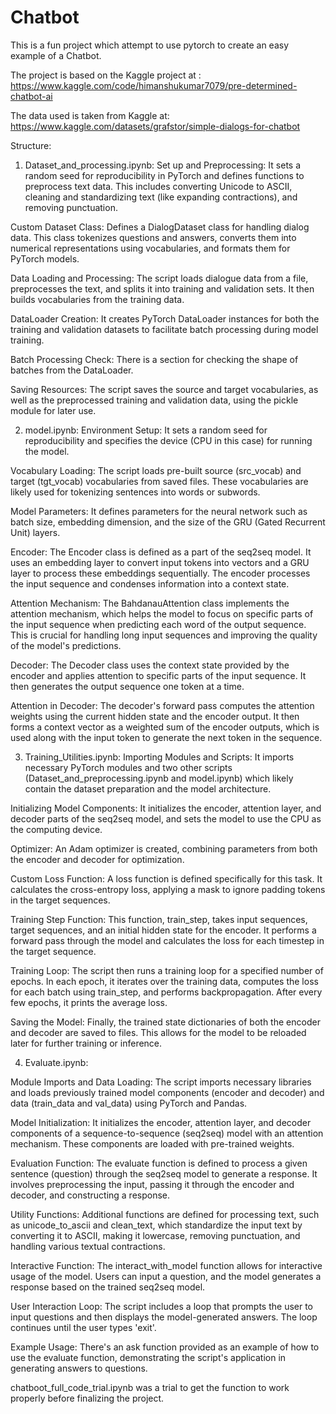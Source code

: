 # Chatbot
This is a fun project which attempt to use pytorch to create an easy example of a Chatbot.

The project is based on the Kaggle project at : https://www.kaggle.com/code/himanshukumar7079/pre-determined-chatbot-ai

The data used is taken from Kaggle at: https://www.kaggle.com/datasets/grafstor/simple-dialogs-for-chatbot

Structure:
1) Dataset_and_processing.ipynb:
Set up and Preprocessing: It sets a random seed for reproducibility in PyTorch and defines functions to preprocess text data. This includes converting Unicode to ASCII, cleaning and standardizing text (like expanding contractions), and removing punctuation.

Custom Dataset Class: Defines a DialogDataset class for handling dialog data. This class tokenizes questions and answers, converts them into numerical representations using vocabularies, and formats them for PyTorch models.

Data Loading and Processing: The script loads dialogue data from a file, preprocesses the text, and splits it into training and validation sets. It then builds vocabularies from the training data.

DataLoader Creation: It creates PyTorch DataLoader instances for both the training and validation datasets to facilitate batch processing during model training.

Batch Processing Check: There is a section for checking the shape of batches from the DataLoader.

Saving Resources: The script saves the source and target vocabularies, as well as the preprocessed training and validation data, using the pickle module for later use.


2) model.ipynb:
Environment Setup: It sets a random seed for reproducibility and specifies the device (CPU in this case) for running the model.

Vocabulary Loading: The script loads pre-built source (src_vocab) and target (tgt_vocab) vocabularies from saved files. These vocabularies are likely used for tokenizing sentences into words or subwords.

Model Parameters: It defines parameters for the neural network such as batch size, embedding dimension, and the size of the GRU (Gated Recurrent Unit) layers.

Encoder: The Encoder class is defined as a part of the seq2seq model. It uses an embedding layer to convert input tokens into vectors and a GRU layer to process these embeddings sequentially. The encoder processes the input sequence and condenses information into a context state.

Attention Mechanism: The BahdanauAttention class implements the attention mechanism, which helps the model to focus on specific parts of the input sequence when predicting each word of the output sequence. This is crucial for handling long input sequences and improving the quality of the model's predictions.

Decoder: The Decoder class uses the context state provided by the encoder and applies attention to specific parts of the input sequence. It then generates the output sequence one token at a time.

Attention in Decoder: The decoder's forward pass computes the attention weights using the current hidden state and the encoder output. It then forms a context vector as a weighted sum of the encoder outputs, which is used along with the input token to generate the next token in the sequence.

3) Training_Utilities.ipynb:
Importing Modules and Scripts: It imports necessary PyTorch modules and two other scripts (Dataset_and_preprocessing.ipynb and model.ipynb) which likely contain the dataset preparation and the model architecture.

Initializing Model Components: It initializes the encoder, attention layer, and decoder parts of the seq2seq model, and sets the model to use the CPU as the computing device.

Optimizer: An Adam optimizer is created, combining parameters from both the encoder and decoder for optimization.

Custom Loss Function: A loss function is defined specifically for this task. It calculates the cross-entropy loss, applying a mask to ignore padding tokens in the target sequences.

Training Step Function: This function, train_step, takes input sequences, target sequences, and an initial hidden state for the encoder. It performs a forward pass through the model and calculates the loss for each timestep in the target sequence.

Training Loop: The script then runs a training loop for a specified number of epochs. In each epoch, it iterates over the training data, computes the loss for each batch using train_step, and performs backpropagation. After every few epochs, it prints the average loss.

Saving the Model: Finally, the trained state dictionaries of both the encoder and decoder are saved to files. This allows for the model to be reloaded later for further training or inference.

4) Evaluate.ipynb:
   
Module Imports and Data Loading: The script imports necessary libraries and loads previously trained model components (encoder and decoder) and data (train_data and val_data) using PyTorch and Pandas.

Model Initialization: It initializes the encoder, attention layer, and decoder components of a sequence-to-sequence (seq2seq) model with an attention mechanism. These components are loaded with pre-trained weights.

Evaluation Function: The evaluate function is defined to process a given sentence (question) through the seq2seq model to generate a response. It involves preprocessing the input, passing it through the encoder and decoder, and constructing a response.

Utility Functions: Additional functions are defined for processing text, such as unicode_to_ascii and clean_text, which standardize the input text by converting it to ASCII, making it lowercase, removing punctuation, and handling various textual contractions.

Interactive Function: The interact_with_model function allows for interactive usage of the model. Users can input a question, and the model generates a response based on the trained seq2seq model.

User Interaction Loop: The script includes a loop that prompts the user to input questions and then displays the model-generated answers. The loop continues until the user types 'exit'.

Example Usage: There's an ask function provided as an example of how to use the evaluate function, demonstrating the script's application in generating answers to questions.

chatboot_full_code_trial.ipynb was a trial to get the function to work properly before finalizing the project.
